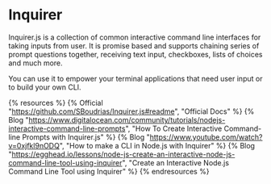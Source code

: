 # Inquirer

Inquirer.js is a collection of common interactive command line interfaces for taking inputs from user.
It is promise based and supports chaining series of prompt questions together, receiving text input, checkboxes, lists of choices and much more.

You can use it to empower your terminal applications that need user input or to build your own CLI.

{% resources %}
  {% Official "https://github.com/SBoudrias/Inquirer.js#readme", "Official Docs" %}
  {% Blog "https://www.digitalocean.com/community/tutorials/nodejs-interactive-command-line-prompts", "How To Create Interactive Command-line Prompts with Inquirer.js" %}
  {% Blog "https://www.youtube.com/watch?v=0xjfkl9nODQ", "How to make a CLI in Node.js with Inquirer" %}
  {% Blog "https://egghead.io/lessons/node-js-create-an-interactive-node-js-command-line-tool-using-inquirer", "Create an Interactive Node.js Command Line Tool using Inquirer" %}
{% endresources %}
